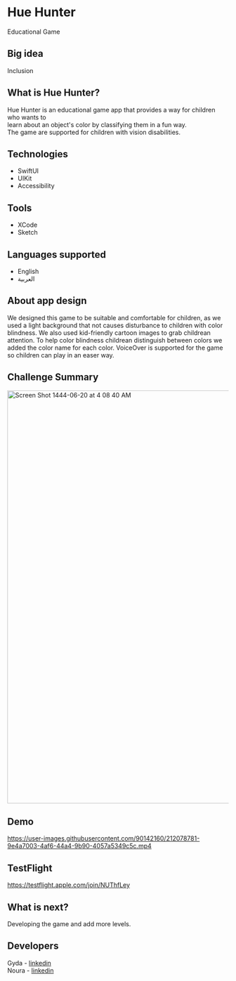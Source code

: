 # Hue Hunter
Educational Game

## Big idea
Inclusion

## What is Hue Hunter?
Hue Hunter is an educational game app that provides a way for children who wants to </br>
learn about an object's color by classifying them in a fun way.
</br>The game are supported for children with vision disabilities.


## Technologies
- SwiftUI </br>
- UIKit </br>
- Accessibility </br>

## Tools
- XCode </br>
- Sketch </br>

## Languages supported
- English </br>
- العربية </br>

## About app design
We designed this game to be suitable and comfortable for children, as we used a light background that not causes disturbance to children with color blindness. We also used kid-friendly cartoon images to grab childrean attention. To help color blindness childrean distinguish between colors we added the color name for each color. VoiceOver is supported for the game so children can play in an easer way.



## Challenge Summary 
<img width="941" alt="Screen Shot 1444-06-20 at 4 08 40 AM" src="https://user-images.githubusercontent.com/90142160/212213812-cf065fee-8f6c-4136-891c-d35f503a0359.png">



## Demo
https://user-images.githubusercontent.com/90142160/212078781-9e4a7003-4af6-44a4-9b90-4057a5349c5c.mp4

## TestFlight
https://testflight.apple.com/join/NUThfLey


## What is next?
Developing the game and add more levels.

## Developers
Gyda - [linkedin](https://www.linkedin.com/in/gydam) </br>
Noura - [linkedin](https://www.linkedin.com/in/noura-ibn-qurmulah-970546206/)



